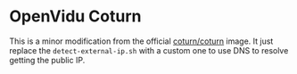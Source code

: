 # OpenVidu Coturn

This is a minor modification from the official [coturn/coturn](https://hub.docker.com/r/coturn/coturn) image.
It just replace the `detect-external-ip.sh` with a custom one to use DNS to resolve getting the public IP.
